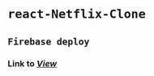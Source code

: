# **`react-Netflix-Clone`**

## `Firebase deploy`
### Link to ***[View](https://reactnetflixclone-d1bc4.web.app)***